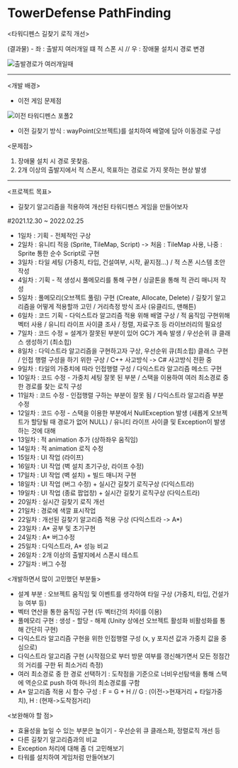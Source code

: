 # TowerDefense PathFinding

<타워디펜스 길찾기 로직 개선>


(결과물) - 좌 : 출발지 여러개일 떄 적 스폰 시 // 우 : 장애물 설치시 경로 변경

![출발경로가 여러개일때](https://user-images.githubusercontent.com/42011665/155678306-a6fd6706-227c-49fa-a4d3-0da6e36c5adc.png)

-----

<개발 배경>

* 이전 게임 문제점

![이전 타워디펜스 포폴2](https://user-images.githubusercontent.com/42011665/155677951-8347ce60-6a71-4cf8-a833-52ef9950a604.png)


- 이전 길찾기 방식 : wayPoint(오브젝트)를 설치하여 배열에 담아 이동경로 구성

<문제점>
1) 장애물 설치 시 경로 못찾음. 
2) 2개 이상의 출발지에서 적 스폰시, 목표하는 경로로 가지 못하는 현상 발생

-----

<프로젝트 목표>
- 길찾기 알고리즘을 적용하여 개선된 타워디펜스 게임을 만들어보자


#2021.12.30 ~ 2022.02.25

- 1일차 : 기획 - 전체적인 구상
- 2일차 : 유니티 적응 (Sprite, TileMap, Script) -> 처음 : TileMap 사용, 나중 : Sprite 통한 순수 Script로 구현
- 3일차 : 타일 세팅 (가중치, 타입, 건설여부, 시작, 끝지점...) / 적 스폰 시스템 초안 작성
- 4일차 : 기획 - 적 생성시 풀메모리를 통해 구현 / 싱글톤을 통해 적 관리 매니저 작성
- 5일차 : 풀메모리(오브젝트 풀링) 구현 (Create, Allocate, Delete) / 길찾기 알고리즘을 어떻게 적용할까 고민 / 거리측정 방식 조사 (유클리드, 맨해튼)
- 6일차 : 코드 기획 - 다익스트라 알고리즘 적용 위해 배열 구상 / 적 움직임 구현위해 벡터 사용 / 유니티 라이프 사이클 조사 / 정렬, 자료구조 등 라이브러리의 필요성
- 7일차 : 코드 수정 = 설계가 잘못된 부분이 있어 GC가 계속 발생 / 우선순위 큐 클래스 생성하기 (최소힙)
- 8일차 : 다익스트라 알고리즘을 구현하고자 구상, 우선순위 큐(최소힙) 클래스 구현 / 인접 행렬 구성을 하기 위한 구상 / C++ 사고방식 -> C# 사고방식 전환 중
- 9일차 : 타일의 가중치에 따라 인접행렬 구성 / 다익스트라 알고리즘 메소드 구현
- 10일차 : 코드 수정 - 가중치 세팅 잘못 된 부분 / 스택을 이용하여 여러 최소경로 중 한 경로를 찾는 로직 구성
- 11일차 : 코드 수정 - 인접행렬 구하는 부분이 잘못 됨 / 다익스트라 알고리즘 부분 수정
- 12일차 : 코드 수정 - 스택을 이용한 부분에서 NullException 발생 (새롭게 오브젝트가 할당될 때 경로가 없어 NULL) / 유니티 라이프 사이클 및 Exception이 발생하는 것에 대해
- 13일차 : 적 animation 추가 (상하좌우 움직임)
- 14일차 : 적 animation 로직 수정
- 15일차 : UI 작업 (라이프)
- 16일차 : UI 작업 (벽 설치 초기구상, 라이프 수정)
- 17일차 : UI 작업 (벽 설치) + 빌드 매니저 구현
- 18일차 : UI 작업 (버그 수정) + 실시간 길찾기 로직구상 (다익스트라)
- 19일차 : UI 작업 (종료 팝업창) + 실시간 길찾기 로직구상 (다익스트라)
- 20일차 : 실시간 길찾기 로직 개선
- 21일차 : 경로에 색깔 표시작업
- 22일차 : 개선된 길찾기 알고리즘 적용 구상 (다익스트라 -> A*)
- 23일차 : A* 공부 및 초기구현
- 24일차 : A* 버그수정
- 25일차 : 다익스트라, A* 성능 비교 
- 26일차 : 2개 이상의 출발지에서 스폰시 테스트
- 27일차 : 버그 수정


<개발하면서 많이 고민했던 부분들>

- 설계 부분 : 오브젝트 움직임 및 이벤트를 생각하여 타일 구상 (가중치, 타입, 건설가능 여부 등)
- 벡터 연산을 통한 움직임 구현 (두 벡터간의 차이를 이용)
- 풀메모리 구현 : 생성 - 할당 - 해제 (Unity 상에선 오브젝트 활성화 비활성화를 통해 간단히 구현)
- 다익스트라 알고리즘 구현을 위한 인접행렬 구성 (x, y 포지션 값과 가중치 값을 중심으로)
- 다익스트라 알고리즘 구현 (시작점으로 부터 방문 여부를 갱신해가면서 모든 정점간의 거리를 구한 뒤 최소거리 측정)
- 여러 최소경로 중 한 경로 선택하기 : 도착점을 기준으로 너비우선탐색을 통해 스택에 역순으로 push 하여 하나의 최소경로를 구함
- A* 알고리즘 적용 시 함수 구성 : F = G  + H // G : (이전->현재거리 + 타일가중치), H : (현재->도착점거리)

<보완해야 할 점>

- 효율성을 높일 수 있는 부분은 높이기 - 우선순위 큐 클래스화, 정렬로직 개선 등
- 다른 길찾기 알고리즘과의 비교
- Exception 처리에 대해 좀 더 고민해보기
- 타워를 설치하여 게임처럼 만들어보기
